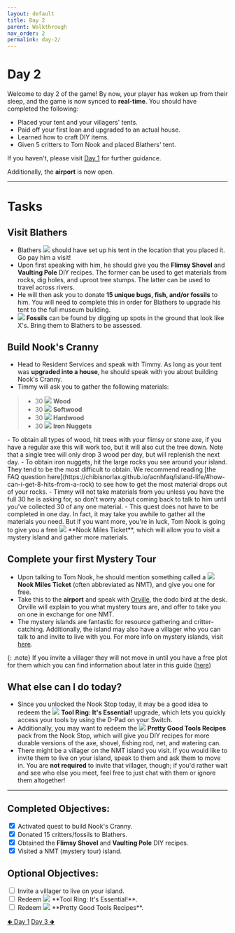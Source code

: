 ```yaml
---
layout: default
title: Day 2
parent: Walkthrough
nav_order: 2
permalink: day-2/
---
```


# Day 2

Welcome to day 2 of the game! By now, your player has woken up from their sleep, and the game is now synced to **real-time**. You should have completed the following:
- Placed your tent and your villagers' tents.
- Paid off your first loan and upgraded to an actual house.
- Learned how to craft DIY items.
- Given 5 critters to Tom Nook and placed Blathers' tent.

If you haven't, please visit [Day 1](/acnhbeginners/day-1/) for further guidance.

Additionally, the **airport** is now open.

* * *
# Tasks

## Visit Blathers
- Blathers <span><img src="https://alexislours.github.io/img/NpcIcon/owl.png" id="inv-icon"></span> should have set up his tent in the location that you placed it. Go pay him a visit!
- Upon first speaking with him, he should give you the **Flimsy Shovel** and **Vaulting Pole** DIY recipes. The former can be used to get materials from rocks, dig holes, and uproot tree stumps. The latter can be used to travel across rivers.
- He will then ask you to donate **15 unique bugs, fish, and/or fossils** to him. You will need to complete this in order for Blathers to upgrade his tent to the full museum building. 
- <span><img src="https://alexislours.github.io/img/MenuIcon/Fossil.png" id="inv-icon"></span> **Fossils** can be found by digging up spots in the ground that look like X's. Bring them to Blathers to be assessed. 

## Build Nook's Cranny 
- Head to Resident Services and speak with Timmy. As long as your tent was **upgraded into a house**, he should speak with you about building Nook's Cranny.
- Timmy will ask you to gather the following materials:
<blockquote>
  <ul>
    <li>30 <span><img src="https://alexislours.github.io/img/MenuIcon/DIYWoodNormal.png" id="inv-icon"></span> <b>Wood</b></li>
    <li>30 <span><img src="https://alexislours.github.io/img/MenuIcon/DIYWoodSoft.png" id="inv-icon"></span> <b>Softwood</b></li>
    <li>30 <span><img src="https://alexislours.github.io/img/MenuIcon/DIYWoodHard.png" id="inv-icon"></span> <b>Hardwood</b></li>
    <li>30 <span><img src="https://alexislours.github.io/img/MenuIcon/OreIron.png" id="inv-icon"></span> <b>Iron Nuggets</b><br></li>
  </ul>
</blockquote>
- To obtain all types of wood, hit trees with your flimsy or stone axe, if you have a regular axe this will work too, but it will also cut the tree down. Note that a single tree will only drop 3 wood per day, but will replenish the next day.
- To obtain iron nuggets, hit the large rocks you see around your island. They tend to be the most difficult to obtain. We recommend reading [the FAQ question here](https://chibisnorlax.github.io/acnhfaq/island-life/#how-can-i-get-8-hits-from-a-rock) to see how to get the most material drops out of your rocks.
- Timmy will not take materials from you unless you have the full 30 he is asking for, so don't worry about coming back to talk to him until you've collected 30 of any one material.
- This quest does not have to be completed in one day. In fact, it may take you awhile to gather all the materials you need. But if you want more, you're in luck, Tom Nook is going to give you a free <span><img src="https://alexislours.github.io/img/MenuIcon/PlaneTicket.png" id="inv-icon"></span> **Nook Miles Ticket**, which will allow you to visit a mystery island and gather more materials. 

## Complete your first Mystery Tour
- Upon talking to Tom Nook, he should mention something called a <span><img src="https://alexislours.github.io/img/MenuIcon/PlaneTicket.png" id="inv-icon"></span> **Nook Miles Ticket** (often abbreviated as NMT), and give you one for free. 
- Take this to the **airport** and speak with [Orville](https://chibisnorlax.github.io/acnhfaq/npc/permanent#orville-and-wilbur), the dodo bird at the desk. Orville will explain to you what mystery tours are, and offer to take you on one in exchange for one NMT.
- The mystery islands are fantastic for resource gathering and critter-catching. Additionally, the island may also have a villager who you can talk to and invite to live with you. For more info on mystery islands, visit [here](https://chibisnorlax.github.io/acnhfaq/island-life/#what-are-the-different-mystery-islands-and-what-can-i-find-on-them). 

{: .note}
If you invite a villager they will not move in until you have a free plot for them which you can find information about later in this guide ([here](https://chibisnorlax.github.io/acnhbeginners/walkthrough/day-2#new-villagers))

## What else can I do today?
- Since you unlocked the Nook Stop today, it may be a good idea to redeem the <span><img src="https://alexislours.github.io/img/MenuIcon/HowtoBookExpansion.png" id="inv-icon"></span> **Tool Ring: It's Essential!** upgrade, which lets you quickly access your tools by using the D-Pad on your Switch.
- Additionally, you may want to redeem the <span><img src="https://alexislours.github.io/img/MenuIcon/BookRecipe.png" id="inv-icon"></span> **Pretty Good Tools Recipes** pack from the Nook Stop, which will give you DIY recipes for more durable versions of the axe, shovel, fishing rod, net, and watering can.
- There might be a villager on the NMT island you visit. If you would like to invite them to live on your island, speak to them and ask them to move in. You are **not required** to invite that villager, though; if you'd rather wait and see who else you meet, feel free to just chat with them or ignore them altogether!

* * *
## Completed Objectives:
<div>
  <input type="checkbox" checked="yes"/>  
    <label>Activated quest to build Nook's Cranny.</label> <br>
  <input type="checkbox" checked="yes"/>  
    <label>Donated 15 critters/fossils to Blathers.</label> <br>
  <input type="checkbox" checked="yes"/>  
  <label>Obtained the <b>Flimsy Shovel</b> and <b>Vaulting Pole</b> DIY recipes.</label> <br>
  <input type="checkbox" checked="yes"/>  
    <label>Visited a NMT (mystery tour) island.</label> <br>
</div>

## Optional Objectives:
<div>
  <input type="checkbox">  
    <label>Invite a villager to live on your island.</label> <br>
  <input type="checkbox">  
    <label>Redeem <span><img src="https://alexislours.github.io/img/MenuIcon/HowtoBookExpansion.png" id="inv-icon"></span> **Tool Ring: It's Essential!**.</label> <br>
  <input type="checkbox">
    <label>Redeem <span><img src="https://alexislours.github.io/img/MenuIcon/BookRecipe.png" id="inv-icon"></span> **Pretty Good Tools Recipes**.</label> <br>
</div>

<a href="/acnhbeginners/day-1" class="btn btn-red" role="button">🢀 Day 1</a>
<a href="/acnhbeginners/day-3" class="btn btn-green" role="button">Day 3 🢂</a>